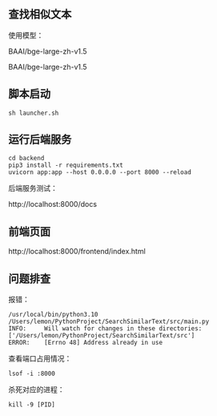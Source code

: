 ## 查找相似文本

使用模型：

BAAI/bge-large-zh-v1.5

BAAI/bge-large-zh-v1.5

## 脚本启动

```agsl
sh launcher.sh
```

## 运行后端服务

```
cd backend
pip3 install -r requirements.txt
uvicorn app:app --host 0.0.0.0 --port 8000 --reload
```

后端服务测试：

http://localhost:8000/docs

## 前端页面

http://localhost:8000/frontend/index.html

## 问题排查
报错：
```agsl
/usr/local/bin/python3.10 /Users/lemon/PythonProject/SearchSimilarText/src/main.py 
INFO:     Will watch for changes in these directories: ['/Users/lemon/PythonProject/SearchSimilarText/src']
ERROR:    [Errno 48] Address already in use
```
查看端口占用情况：
```agsl
lsof -i :8000
```
杀死对应的进程：
```agsl
kill -9 [PID]
```